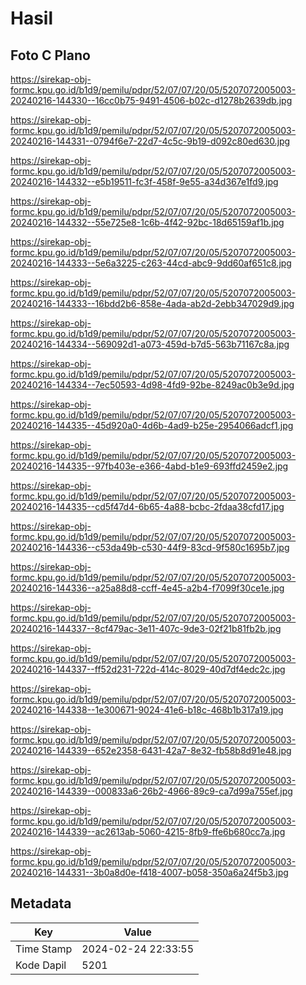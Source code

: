 # Hasil

## Foto C Plano

https://sirekap-obj-formc.kpu.go.id/b1d9/pemilu/pdpr/52/07/07/20/05/5207072005003-20240216-144330--16cc0b75-9491-4506-b02c-d1278b2639db.jpg

https://sirekap-obj-formc.kpu.go.id/b1d9/pemilu/pdpr/52/07/07/20/05/5207072005003-20240216-144331--0794f6e7-22d7-4c5c-9b19-d092c80ed630.jpg

https://sirekap-obj-formc.kpu.go.id/b1d9/pemilu/pdpr/52/07/07/20/05/5207072005003-20240216-144332--e5b19511-fc3f-458f-9e55-a34d367e1fd9.jpg

https://sirekap-obj-formc.kpu.go.id/b1d9/pemilu/pdpr/52/07/07/20/05/5207072005003-20240216-144332--55e725e8-1c6b-4f42-92bc-18d65159af1b.jpg

https://sirekap-obj-formc.kpu.go.id/b1d9/pemilu/pdpr/52/07/07/20/05/5207072005003-20240216-144333--5e6a3225-c263-44cd-abc9-9dd60af651c8.jpg

https://sirekap-obj-formc.kpu.go.id/b1d9/pemilu/pdpr/52/07/07/20/05/5207072005003-20240216-144333--16bdd2b6-858e-4ada-ab2d-2ebb347029d9.jpg

https://sirekap-obj-formc.kpu.go.id/b1d9/pemilu/pdpr/52/07/07/20/05/5207072005003-20240216-144334--569092d1-a073-459d-b7d5-563b71167c8a.jpg

https://sirekap-obj-formc.kpu.go.id/b1d9/pemilu/pdpr/52/07/07/20/05/5207072005003-20240216-144334--7ec50593-4d98-4fd9-92be-8249ac0b3e9d.jpg

https://sirekap-obj-formc.kpu.go.id/b1d9/pemilu/pdpr/52/07/07/20/05/5207072005003-20240216-144335--45d920a0-4d6b-4ad9-b25e-2954066adcf1.jpg

https://sirekap-obj-formc.kpu.go.id/b1d9/pemilu/pdpr/52/07/07/20/05/5207072005003-20240216-144335--97fb403e-e366-4abd-b1e9-693ffd2459e2.jpg

https://sirekap-obj-formc.kpu.go.id/b1d9/pemilu/pdpr/52/07/07/20/05/5207072005003-20240216-144335--cd5f47d4-6b65-4a88-bcbc-2fdaa38cfd17.jpg

https://sirekap-obj-formc.kpu.go.id/b1d9/pemilu/pdpr/52/07/07/20/05/5207072005003-20240216-144336--c53da49b-c530-44f9-83cd-9f580c1695b7.jpg

https://sirekap-obj-formc.kpu.go.id/b1d9/pemilu/pdpr/52/07/07/20/05/5207072005003-20240216-144336--a25a88d8-ccff-4e45-a2b4-f7099f30ce1e.jpg

https://sirekap-obj-formc.kpu.go.id/b1d9/pemilu/pdpr/52/07/07/20/05/5207072005003-20240216-144337--8cf479ac-3e11-407c-9de3-02f21b81fb2b.jpg

https://sirekap-obj-formc.kpu.go.id/b1d9/pemilu/pdpr/52/07/07/20/05/5207072005003-20240216-144337--ff52d231-722d-414c-8029-40d7df4edc2c.jpg

https://sirekap-obj-formc.kpu.go.id/b1d9/pemilu/pdpr/52/07/07/20/05/5207072005003-20240216-144338--1e300671-9024-41e6-b18c-468b1b317a19.jpg

https://sirekap-obj-formc.kpu.go.id/b1d9/pemilu/pdpr/52/07/07/20/05/5207072005003-20240216-144339--652e2358-6431-42a7-8e32-fb58b8d91e48.jpg

https://sirekap-obj-formc.kpu.go.id/b1d9/pemilu/pdpr/52/07/07/20/05/5207072005003-20240216-144339--000833a6-26b2-4966-89c9-ca7d99a755ef.jpg

https://sirekap-obj-formc.kpu.go.id/b1d9/pemilu/pdpr/52/07/07/20/05/5207072005003-20240216-144339--ac2613ab-5060-4215-8fb9-ffe6b680cc7a.jpg

https://sirekap-obj-formc.kpu.go.id/b1d9/pemilu/pdpr/52/07/07/20/05/5207072005003-20240216-144331--3b0a8d0e-f418-4007-b058-350a6a24f5b3.jpg


## Metadata

| Key        | Value               |
| ---------- | ------------------- |
| Time Stamp | 2024-02-24 22:33:55 |
| Kode Dapil | 5201                |



